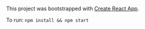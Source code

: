 This project was bootstrapped with [Create React App](https://github.com/facebookincubator/create-react-app).

To run: `npm install && npm start`
